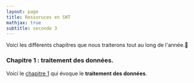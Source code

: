 ```yaml
---
layout: page
title: Ressoruces en SNT
mathjax: true
subtitle: seconde 3
---
```


Voici les différents chapitres que nous traiterons tout au long de l'année.:punch:



### Chapitre 1 : traitement des données.

Voici  le [chapitre 1](https://github.com/raveluz/raveluz.github.io/blob/master/pdf/08.05.pdf) qui évoque le  **traitement des données**.



 












